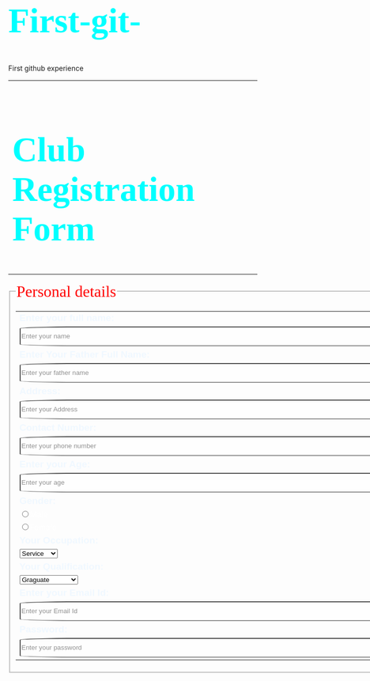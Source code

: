 # First-git-
First github experience
<head>
    <title>Club membership</title>
    <style>
        legend{font-size: xx-large; font-family: Brush Script MT; color: red;}
        label{font-size: larger; font-family: Arial, Helvetica, sans-serif; color: aliceblue; font-weight: bold;}
        .text{width: 1200; height: 40; border-radius: 10%; opacity: 80%;}
        h1{font-size: 70; color: aqua; font-family: Edwardian Script ITC ;}
        body{background-image: url(images.jpg); background-repeat: no-repeat; background-size: cover;}
    </style>
</head>
<body>
    <table align="center"><tr><td><h1>Club Registration Form</h1></td></tr></table>
    <fieldset>
        <legend>Personal details</legend>
        <table>
        <tr><td><label class="label">Enter your full name:</label></tr></tr>
        <tr><td><input type="text" class="text" placeholder="Enter your name"></td></tr>
        <tr><td><label>Enter Your Father Full Name:</label></td></tr>
        <tr><td><input type="text" class="text" placeholder="Enter your father name"></td></tr>
        <tr><td><label>Address:</label></td></tr>
        <tr><td><input type="text" class="text" placeholder="Enter your Address"></td></tr>
        <tr><td><label>Contact Number:</label></td></tr>
        <tr><td><input type="text" class="text" placeholder="Enter your phone number"></td></tr>
        <tr><td><label>Enter your Age:</label></td></tr>
        <tr><td><input type="text" class="text" placeholder="Enter your age"></td></tr>
        <tr><td><label>Gender:</label></td></tr>
        <tr><td><input type="radio" class="radio"><font color="white">Male</font></td></tr>
        <tr><td><input type="radio"><font color="white">Female</font></td></tr>
        <tr><td><label>Your Occupation:</label></td></tr>
        <tr><td><select><option value="Service">Service</option>
        <option value="Business">Business</option>
        <option value="Retiered">Retiered</option></select></td></tr>
        <tr><td><label>Your Qualification:</label></td></tr>
        <tr><td><select><option value="Graduate">Graguate</option>
        <option value="Under Graduate">Under Graduate</option>
        <option value="Post Graduate">Post Graduate</option></select></td></tr>
        <tr><td><label>Enter your Email Id:</label></td></tr>
        <tr><td><input type="text" class="text" placeholder="Enter your Email Id"></td></tr>
        <tr><td><label>Password:</label></td></tr>
        <tr><td><input type="password" class="text" placeholder="Enter your password"></td></tr>
         </table>
    </fieldset>
</body>
